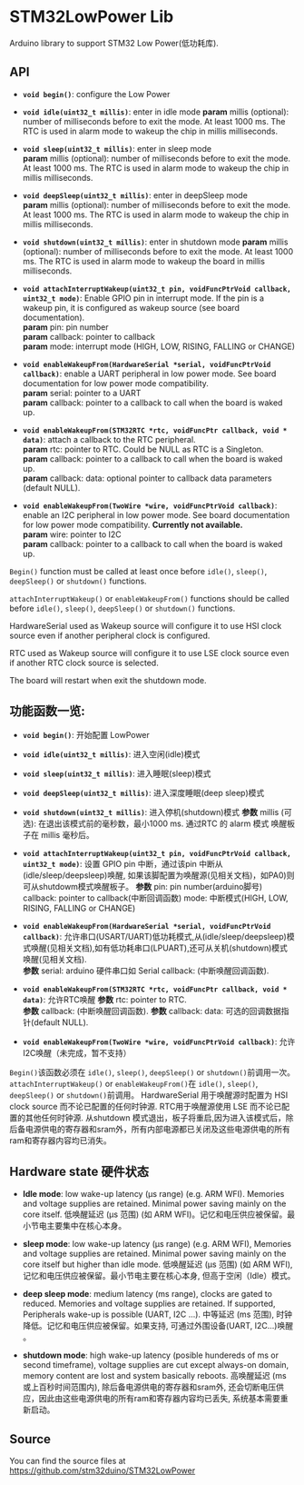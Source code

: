 # STM32LowPower Lib
Arduino library to support STM32 Low Power(低功耗库).

## API

* **`void begin()`**: configure the Low Power

* **`void idle(uint32_t millis)`**: enter in idle mode
**param** millis (optional): number of milliseconds before to exit the mode. At least 1000 ms. The RTC is used in alarm mode to wakeup the chip in millis milliseconds.

* **`void sleep(uint32_t millis)`**: enter in sleep mode  
**param** millis (optional): number of milliseconds before to exit the mode. At least 1000 ms. The RTC is used in alarm mode to wakeup the chip in millis milliseconds.

* **`void deepSleep(uint32_t millis)`**: enter in deepSleep mode  
**param** millis (optional): number of milliseconds before to exit the mode. At least 1000 ms. The RTC is used in alarm mode to wakeup the chip in millis milliseconds.

* **`void shutdown(uint32_t millis)`**: enter in shutdown mode
**param** millis (optional): number of milliseconds before to exit the mode. At least 1000 ms. The RTC is used in alarm mode to wakeup the board in millis milliseconds.

* **`void attachInterruptWakeup(uint32_t pin, voidFuncPtrVoid callback, uint32_t mode)`**: Enable GPIO pin in interrupt mode. If the pin is a wakeup pin, it is configured as wakeup source (see board documentation).  
**param** pin: pin number  
**param** callback: pointer to callback  
**param** mode: interrupt mode (HIGH, LOW, RISING, FALLING or CHANGE)  

* **`void enableWakeupFrom(HardwareSerial *serial, voidFuncPtrVoid callback)`**: enable a UART peripheral in low power mode. See board documentation for low power mode compatibility.  
**param** serial: pointer to a UART  
**param** callback: pointer to a callback to call when the board is waked up.  

* **`void enableWakeupFrom(STM32RTC *rtc, voidFuncPtr callback, void * data)`**: attach a callback to the RTC peripheral.  
**param** rtc: pointer to RTC. Could be NULL as RTC is a Singleton.  
**param** callback: pointer to a callback to call when the board is waked up.  
**param** callback: data: optional pointer to callback data parameters (default NULL).  

* **`void enableWakeupFrom(TwoWire *wire, voidFuncPtrVoid callback)`**: enable an I2C peripheral in low power mode. See board documentation for low power mode compatibility. **Currently not available.**  
**param** wire: pointer to I2C  
**param** callback: pointer to a callback to call when the board is waked up.  


`Begin()` function must be called at least once before `idle()`, `sleep()`, `deepSleep()` or `shutdown()` functions.  

`attachInterruptWakeup()` or `enableWakeupFrom()` functions should be called before `idle()`, `sleep()`, `deepSleep()` or `shutdown()` functions.  

HardwareSerial used as Wakeup source will configure it to use HSI clock source even if another peripheral clock is configured.

RTC used as Wakeup source will configure it to use LSE clock source even if another RTC clock source is selected.

The board will restart when exit the shutdown mode.  

## 功能函数一览:
* **`void begin()`**:  开始配置 LowPower
* **`void idle(uint32_t millis)`**:  进入空闲(idle)模式
* **`void sleep(uint32_t millis)`**:  进入睡眠(sleep)模式
* **`void deepSleep(uint32_t millis)`**:  进入深度睡眠(deep sleep)模式
* **`void shutdown(uint32_t millis)`**:  进入停机(shutdown)模式
**参数**  millis (可选): 在退出该模式前的毫秒数，最小1000 ms. 通过RTC 的 alarm 模式 唤醒板子在 millis 毫秒后。

* **`void attachInterruptWakeup(uint32_t pin, voidFuncPtrVoid callback, uint32_t mode)`**: 设置 GPIO pin 中断，通过该pin 中断从(idle/sleep/deepsleep)唤醒, 如果该脚配置为唤醒源(见相关文档)，如PA0)则可从shutdowm模式唤醒板子。
**参数** pin: pin number(arduino脚号)
     callback: pointer to callback(中断回调函数)
     mode: 中断模式(HIGH, LOW, RISING, FALLING or CHANGE) 

* **`void enableWakeupFrom(HardwareSerial *serial, voidFuncPtrVoid callback)`**: 允许串口(USART/UART)低功耗模式,从(idle/sleep/deepsleep)模式唤醒(见相关文档),如有低功耗串口(LPUART),还可从关机(shutdown)模式唤醒(见相关文档).  
**参数** serial: arduino 硬件串口如 Serial 
     callback: (中断唤醒回调函数).  

* **`void enableWakeupFrom(STM32RTC *rtc, voidFuncPtr callback, void * data)`**: 允许RTC唤醒
**参数**  rtc: pointer to RTC.  
**参数**  callback: (中断唤醒回调函数). 
**参数**  callback: data: 可选的回调数据指针(default NULL).  

* **`void enableWakeupFrom(TwoWire *wire, voidFuncPtrVoid callback)`**: 允许I2C唤醒（未完成，暂不支持）

`Begin()`该函数必须在 `idle()`, `sleep()`, `deepSleep()` or `shutdown()`前调用一次。  
`attachInterruptWakeup()` or `enableWakeupFrom()`在 `idle()`, `sleep()`, `deepSleep()` or `shutdown()`前调用。
HardwareSerial 用于唤醒源时配置为 HSI clock source 而不论已配置的任何时钟源.
RTC用于唤醒源使用 LSE 而不论已配置的其他任何时钟源.
从shutdown 模式退出，板子将重启,因为进入该模式后，除后备电源供电的寄存器和sram外，所有内部电源都已关闭及这些电源供电的所有ram和寄存器内容均已消失。
  
## Hardware state 硬件状态

* **Idle mode**: low wake-up latency (µs range) (e.g. ARM WFI). Memories and
voltage supplies are retained. Minimal power saving mainly on the core itself.
低唤醒延迟 (µs 范围) (如 ARM WFI)。记忆和电压供应被保留。最小节电主要集中在核心本身。

* **sleep mode**: low wake-up latency (µs range) (e.g. ARM WFI), Memories and
voltage supplies are retained. Minimal power saving mainly on the core itself but
higher than idle mode.
低唤醒延迟 (µs 范围) (如 ARM WFI), 记忆和电压供应被保留。最小节电主要在核心本身, 但高于空闲（Idle）模式。

* **deep sleep mode**: medium latency (ms range), clocks are gated to reduced. Memories
and voltage supplies are retained. If supported, Peripherals wake-up is possible (UART, I2C ...).
中等延迟 (ms 范围), 时钟降低。记忆和电压供应被保留。如果支持, 可通过外围设备(UART, I2C...)唤醒 。

* **shutdown mode**: high wake-up latency (posible hundereds of ms or second timeframe), voltage supplies are cut except always-on domain, memory content are lost and system basically reboots.
高唤醒延迟 (ms 或上百秒时间范围内), 除后备电源供电的寄存器和sram外, 还会切断电压供应，因此由这些电源供电的所有ram和寄存器内容均已丢失, 系统基本需要重新启动。

## Source
You can find the source files at  
https://github.com/stm32duino/STM32LowPower
